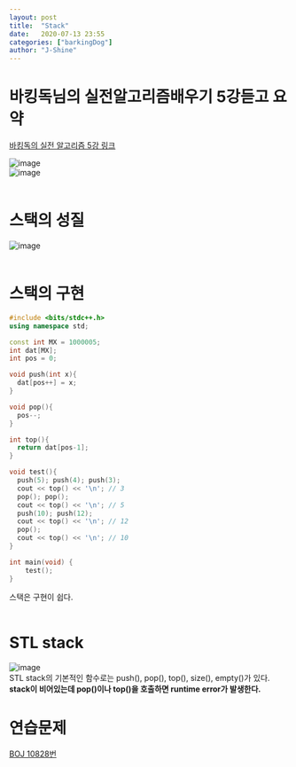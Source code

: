 ```yaml
---
layout: post
title:  "Stack"
date:   2020-07-13 23:55
categories: ["barkingDog"]
author: "J-Shine"
---
```


# 바킹독님의 실전알고리즘배우기 5강듣고 요약
[바킹독의 실전 알고리즘 5강 링크](https://blog.encrypted.gg/933)   
 
![image](https://user-images.githubusercontent.com/61873510/87318640-932f3480-c563-11ea-97cb-9ff6499f9984.png)<br>
![image](https://user-images.githubusercontent.com/61873510/87318667-9e826000-c563-11ea-8056-3c28511ea993.png)<br><br>
# 스택의 성질
![image](https://user-images.githubusercontent.com/61873510/87318766-ba860180-c563-11ea-8e86-78815d37d5c2.png)<br><br>
# 스택의 구현
```c++
#include <bits/stdc++.h>
using namespace std;

const int MX = 1000005;
int dat[MX];
int pos = 0;

void push(int x){
  dat[pos++] = x;
}

void pop(){
  pos--;
}

int top(){
  return dat[pos-1];
}

void test(){
  push(5); push(4); push(3);
  cout << top() << '\n'; // 3
  pop(); pop();
  cout << top() << '\n'; // 5
  push(10); push(12);
  cout << top() << '\n'; // 12
  pop();
  cout << top() << '\n'; // 10
}

int main(void) {
	test();
}
```
스택은 구현이 쉽다.<br><br>
# STL stack
![image](https://user-images.githubusercontent.com/61873510/87319148-3718e000-c564-11ea-84e9-66fbeb24d26b.png)<br>
STL stack의 기본적인 함수로는 push(), pop(), top(), size(), empty()가 있다.<br>
**stack이 비어있는데 pop()이나 top()을 호출하면 runtime error가 발생한다.**<br>

# 연습문제
[BOJ 10828번]()<br><br>
